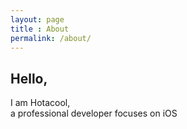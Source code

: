 ```yaml
---
layout: page
title : About
permalink: /about/
---
```


<h2>Hello,</h2>
<p>I am Hotacool,<br>a professional developer focuses on iOS</p>

